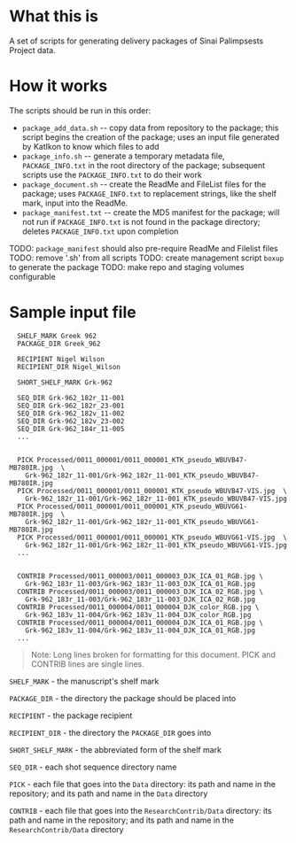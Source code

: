 # What this is

A set of scripts for generating delivery packages of Sinai Palimpsests Project
data.

# How it works

The scripts should be run in this order:

- `package_add_data.sh` -- copy data from repository to the package; this
  script begins the creation of the package; uses an input file generated by
  KatIkon to know which files to add
- `package_info.sh` -- generate a temporary metadata file, `PACKAGE_INFO.txt`
  in the root directory of the package; subsequent scripts use the
  `PACKAGE_INFO.txt` to do their work
- `package_document.sh` -- create the ReadMe and FileList files for the
  package; uses `PACKAGE_INFO.txt` to replacement strings, like the shelf mark,
  input into the ReadMe.
- `package_manifest.txt` -- create the MD5 manifest for the package; will not
  run if `PACKAGE_INFO.txt` is not found in the package directory; deletes
  `PACKAGE_INFO.txt` upon completion

TODO: `package_manifest` should also pre-require ReadMe and Filelist files
TODO: remove '.sh' from all scripts
TODO: create management script `boxup` to generate the package
TODO: make repo and staging volumes configurable

# Sample input file

      SHELF_MARK Greek 962
      PACKAGE_DIR Greek_962

      RECIPIENT Nigel Wilson
      RECIPIENT_DIR Nigel_Wilson

      SHORT_SHELF_MARK Grk-962

      SEQ_DIR Grk-962_182r_11-001
      SEQ_DIR Grk-962_182r_23-001
      SEQ_DIR Grk-962_182v_11-002
      SEQ_DIR Grk-962_182v_23-002
      SEQ_DIR Grk-962_184r_11-005
      ...


      PICK Processed/0011_000001/0011_000001_KTK_pseudo_WBUVB47-MB780IR.jpg  \
        Grk-962_182r_11-001/Grk-962_182r_11-001_KTK_pseudo_WBUVB47-MB780IR.jpg
      PICK Processed/0011_000001/0011_000001_KTK_pseudo_WBUVB47-VIS.jpg  \
        Grk-962_182r_11-001/Grk-962_182r_11-001_KTK_pseudo_WBUVB47-VIS.jpg
      PICK Processed/0011_000001/0011_000001_KTK_pseudo_WBUVG61-MB780IR.jpg  \
        Grk-962_182r_11-001/Grk-962_182r_11-001_KTK_pseudo_WBUVG61-MB780IR.jpg
      PICK Processed/0011_000001/0011_000001_KTK_pseudo_WBUVG61-VIS.jpg  \
        Grk-962_182r_11-001/Grk-962_182r_11-001_KTK_pseudo_WBUVG61-VIS.jpg
      ...


      CONTRIB Processed/0011_000003/0011_000003_DJK_ICA_01_RGB.jpg \
        Grk-962_183r_11-003/Grk-962_183r_11-003_DJK_ICA_01_RGB.jpg
      CONTRIB Processed/0011_000003/0011_000003_DJK_ICA_02_RGB.jpg \
        Grk-962_183r_11-003/Grk-962_183r_11-003_DJK_ICA_02_RGB.jpg
      CONTRIB Processed/0011_000004/0011_000004_DJK_color_RGB.jpg \
        Grk-962_183v_11-004/Grk-962_183v_11-004_DJK_color_RGB.jpg
      CONTRIB Processed/0011_000004/0011_000004_DJK_ICA_01_RGB.jpg \
        Grk-962_183v_11-004/Grk-962_183v_11-004_DJK_ICA_01_RGB.jpg
      ...

> Note: Long lines broken for formatting for this document. PICK and CONTRIB
> lines are single lines.

`SHELF_MARK` - the manuscript's shelf mark

`PACKAGE_DIR` - the directory the package should be placed into

`RECIPIENT` - the package recipient

`RECIPIENT_DIR` - the directory the `PACKAGE_DIR` goes into

`SHORT_SHELF_MARK` - the abbreviated form of the shelf mark

`SEQ_DIR` - each shot sequence directory name

`PICK` - each file that goes into the `Data` directory: its path and name in the
repository; and its path and name in the `Data` directory

`CONTRIB` - each file that goes into the `ResearchContrib/Data` directory: its
path and name in the repository; and its path and name in the
`ResearchContrib/Data` directory
